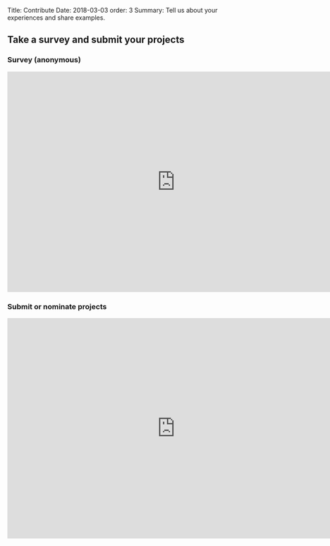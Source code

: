 Title: Contribute
Date: 2018-03-03
order: 3
Summary: Tell us about your experiences and share examples.

Take a survey and submit your projects
-----------------


### Survey (anonymous)

<iframe src="https://docs.google.com/forms/d/e/1FAIpQLSd8oZQGOuwKOIJhtgVOlfecaELW2m6SEy_oiLANQbpNSybXpA/viewform?embedded=true" width="760" height="500" frameborder="0" marginheight="0" marginwidth="0">Loading...</iframe>


### Submit or nominate projects

<iframe src="https://docs.google.com/forms/d/e/1FAIpQLSfmrRBWsDE6hP2Vee-P-DVMKjeG5p0Yrj2uF_pqPJpL5QAmHg/viewform?embedded=true" width="760" height="500" frameborder="0" marginheight="0" marginwidth="0">Loading...</iframe>
